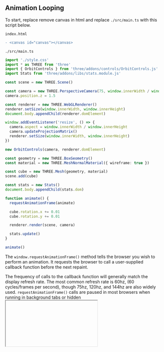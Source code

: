 ## Animation Looping

To start, replace remove canvas in html and replace `./src/main.ts` with this script below.

`index.html`

```diff
- <canvas id="canvas"></canvas>
```

`./src/main.ts`

```ts
import './style.css'
import * as THREE from 'three'
import { OrbitControls } from 'three/addons/controls/OrbitControls.js'
import Stats from 'three/addons/libs/stats.module.js'

const scene = new THREE.Scene()

const camera = new THREE.PerspectiveCamera(75, window.innerWidth / window.innerHeight, 0.1, 1000)
camera.position.z = 1.5

const renderer = new THREE.WebGLRenderer()
renderer.setSize(window.innerWidth, window.innerHeight)
document.body.appendChild(renderer.domElement)

window.addEventListener('resize', () => {
  camera.aspect = window.innerWidth / window.innerHeight
  camera.updateProjectionMatrix()
  renderer.setSize(window.innerWidth, window.innerHeight)
})

new OrbitControls(camera, renderer.domElement)

const geometry = new THREE.BoxGeometry()
const material = new THREE.MeshNormalMaterial({ wireframe: true })

const cube = new THREE.Mesh(geometry, material)
scene.add(cube)

const stats = new Stats()
document.body.appendChild(stats.dom)

function animate() {
  requestAnimationFrame(animate)

  cube.rotation.x += 0.01
  cube.rotation.y += 0.01

  renderer.render(scene, camera)

  stats.update()
}

animate()
```

The `window.requestAnimationFrame()` method tells the browser you wish to perform an animation. It requests the browser to call a user-supplied callback function before the next repaint.

The frequency of calls to the callback function will generally match the display refresh rate. The most common refresh rate is 60hz, (60 cycles/frames per second), though 75hz, 120hz, and 144hz are also widely used. `requestAnimationFrame()` calls are paused in most browsers when running in background tabs or hidden <iframe>s, in order to improve performance and battery life.

```diff
...
const stats = new Stats()
document.body.appendChild(stats.dom)

+ const clock = new THREE.Clock()
+ let delta

function animate() {
  requestAnimationFrame(animate)

+ delta = clock.getDelta()

+ cube.rotation.x += delta
+ cube.rotation.y += delta

  renderer.render(scene, camera)

  stats.update()
}

animate()
```

## On Demand Rendering

Making the code render only when the OrbitControls properties change or the screen is resized.

```ts
import './style.css'
import * as THREE from 'three'
import { OrbitControls } from 'three/addons/controls/OrbitControls.js'

const scene = new THREE.Scene()

const camera = new THREE.PerspectiveCamera(75, window.innerWidth / window.innerHeight, 0.1, 1000)
camera.position.z = 1.5

const renderer = new THREE.WebGLRenderer()
renderer.setSize(window.innerWidth, window.innerHeight)
document.body.appendChild(renderer.domElement)

window.addEventListener('resize', () => {
  camera.aspect = window.innerWidth / window.innerHeight
  camera.updateProjectionMatrix()
  renderer.setSize(window.innerWidth, window.innerHeight)
  renderer.render(scene, camera) // render whenever the screen size changes
})

const controls = new OrbitControls(camera, renderer.domElement)
controls.addEventListener('change', () => {
  renderer.render(scene, camera) // render whenever the OrbitControls changes
})

const geometry = new THREE.BoxGeometry()
const material = new THREE.MeshNormalMaterial({ wireframe: true })

const cube = new THREE.Mesh(geometry, material)
scene.add(cube)

renderer.render(scene, camera) // render once when the scene has been setup
```

## References

<a href="https://developer.mozilla.org/en-US/docs/Web/API/window/requestAnimationFrame" alt="requestAnimationFrame" target="_blank">window.requestAnimationFrame (MDN)</a>

